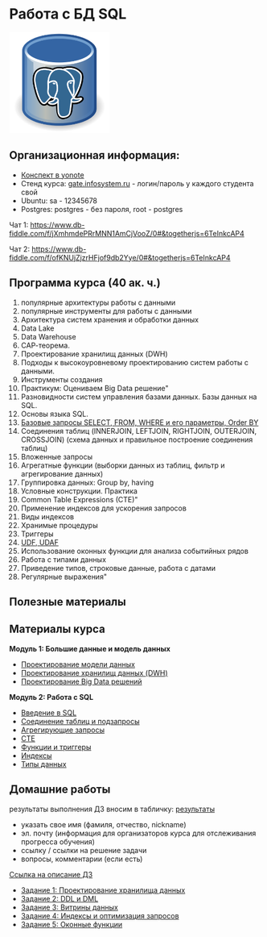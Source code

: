 # Работа с БД SQL
<img src="./database_postgres.png" alt="drawing" style="width:200px;"/>

## Организационная информация:
- [Конспект в yonote](https://apolyakov.yonote.ru/share/ad246e3e-965a-43d5-8c58-2ae609f589d3)
- Стенд курса: [gate.infosystem.ru](https://gate.infosystem.ru/) - логин/пароль у каждого студента свой
- Ubuntu: sa - 12345678
- Postgres: postgres - без пароля, root - postgres

Чат 1:
https://www.db-fiddle.com/f/jXmhmdePRrMNN1AmCjVooZ/0#&togetherjs=6TeInkcAP4

Чат 2:
https://www.db-fiddle.com/f/ofKNUjZjzrHFjof9db2Yye/0#&togetherjs=6TeInkcAP4

## Программа курса (40 ак. ч.)
1. популярные архитектуры работы с данными
2. популярные инструменты для работы с данными
3. Архитектура систем хранения и обработки данных
4. Data Lake
5. Data Warehouse
6. САР-теорема.
7. Проектирование хранилищ данных (DWH)
8. Подходы к высокоуровневому проектированию систем работы с данными.
9. Инструменты создания
10. Практикум: Оцениваем Big Data решение"
11. Разновидности систем управления базами данных. Базы данных на SQL.
12. Основы языка SQL.
13. [Базовые запросы SELECT, FROM, WHERE и его параметры, Order BY](./ex/ddl-dml.md)
14. Соединения таблиц (INNERJOIN, LEFTJOIN, RIGHTJOIN, OUTERJOIN, CROSSJOIN) (схема данных и правильное построение соединения таблиц)
15. Вложенные запросы
16. Агрегатные функции (выборки данных из таблиц, фильтр и агрегирование данных)
17. Группировка данных: Group by, having
18. Условные конструкции. Практика
19. Common Table Expressions (CTE)"
20. Применение индексов для ускорения запросов
21. Виды индексов
22. Хранимые процедуры
23. Триггеры
24. [UDF, UDAF](./ex/UDF.md)
25. Использование оконных функции для анализа событийных рядов
26. Работа с типами данных
27. Приведение типов, строковые данные, работа с датами
28. Регулярные выражения"
 
## Полезные материалы

## Материалы курса

**Модуль 1: Большие данные и модель данных**
- [Проектирование модели данных](https://apolyakov.yonote.ru/share/ad246e3e-965a-43d5-8c58-2ae609f589d3/doc/proektirovanie-bd-B6WVzVWGL2)
- [Проектирование хранилищ данных (DWH)]()
- [Проектирование Big Data решений]()

**Модуль 2: Работа с SQL**
- [Введение в SQL](https://apolyakov.yonote.ru/share/ad246e3e-965a-43d5-8c58-2ae609f589d3/doc/vvedenie-v-sql-KBCD6gZNJo)
- [Соединение таблиц и подзапросы]()
- [Агрегирующие запросы]()
- [CTE]()
- [Функции и триггеры](./ex/UDF.md)
- [Индексы]()
- [Типы данных]()

## Домашние работы

результаты выполнения ДЗ вносим в табличку: [результаты](https://docs.google.com/spreadsheets/d/1J1ECEsdwECFEFUj2doe1W9B1T6X6_iQoEd3p74x1eIY/edit?usp=sharing)
- указать свое имя (фамиля, отчество, nickname)
- эл. почту (информация для организаторов курса для отслеживания прогресса обучения)
- ссылку / ссылки на решение задачи
- вопросы, комментарии (если есть)

[Ссылка на описание ДЗ](./homework/)
- [Задание 1: Проектирование хранилища данных](./homework/task1.md)
- [Задание 2: DDL и DML](./homework/task2.md)
- [Задание 3: Витрины данных](./homework/task3.md)
- [Задание 4: Индексы и оптимизация запросов](./homework/task4.md)
- [Задание 5: Оконные функции](./homework/task5.md)
